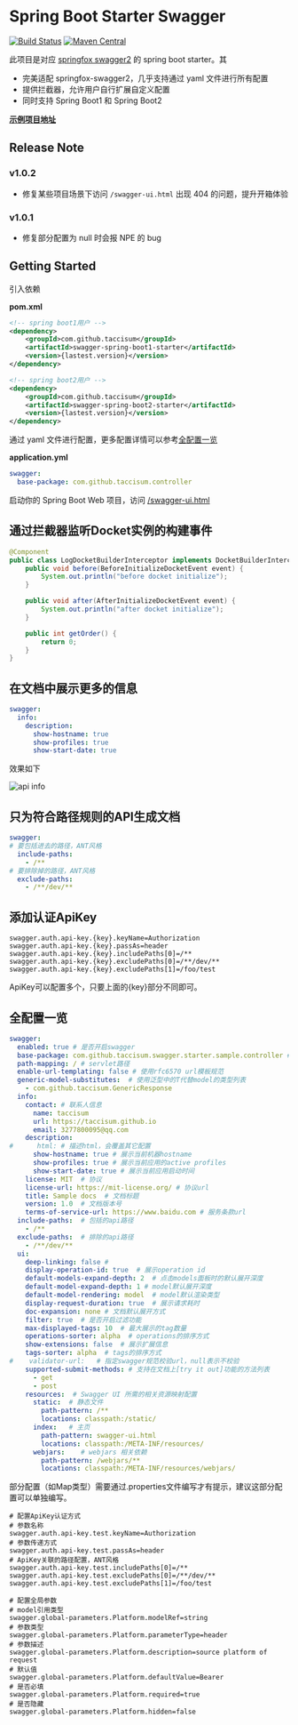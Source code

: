 # Spring Boot Starter Swagger

[![Build Status](https://www.travis-ci.org/taccisum/spring-boot-starter-swagger.svg?branch=master)](https://www.travis-ci.org/taccisum/spring-boot-starter-swagger)
[![Maven Central](https://img.shields.io/maven-central/v/com.github.taccisum/spring-boot-starter-swagger.svg?label=Maven%20Central)](https://search.maven.org/search?q=g:%22com.github.taccisum%22%20AND%20a:%22spring-boot-starter-swagger%22)

此项目是对应 [springfox swagger2](https://github.com/springfox/springfox/tree/master/springfox-swagger2) 的 spring boot starter。其

- 完美适配 springfox-swagger2，几乎支持通过 yaml 文件进行所有配置
- 提供拦截器，允许用户自行扩展自定义配置
- 同时支持 Spring Boot1 和 Spring Boot2

[**示例项目地址**](https://github.com/taccisum/spring-boot-starter-swagger-sample)


## Release Note

### v1.0.2

- 修复某些项目场景下访问 `/swagger-ui.html` 出现 404 的问题，提升开箱体验

### v1.0.1

- 修复部分配置为 null 时会报 NPE 的 bug


## Getting Started

引入依赖

**pom.xml**
```xml
<!-- spring boot1用户 -->
<dependency>
    <groupId>com.github.taccisum</groupId>
    <artifactId>swagger-spring-boot1-starter</artifactId>
    <version>{lastest.version}</version>
</dependency>

<!-- spring boot2用户 -->
<dependency>
    <groupId>com.github.taccisum</groupId>
    <artifactId>swagger-spring-boot2-starter</artifactId>
    <version>{lastest.version}</version>
</dependency>
```

通过 yaml 文件进行配置，更多配置详情可以参考[全配置一览](#全配置一览)

**application.yml**
```yaml
swagger:
  base-package: com.github.taccisum.controller
```

启动你的 Spring Boot Web 项目，访问 [/swagger-ui.html](http://localhost:8080/swagger-ui.html)

## 通过拦截器监听Docket实例的构建事件

```java
@Component
public class LogDocketBuilderInterceptor implements DocketBuilderInterceptor {
    public void before(BeforeInitializeDocketEvent event) {
        System.out.println("before docket initialize");
    }

    public void after(AfterInitializeDocketEvent event) {
        System.out.println("after docket initialize");
    }

    public int getOrder() {
        return 0;
    }
}
```

## 在文档中展示更多的信息

```yaml
swagger:
  info:
    description:
      show-hostname: true
      show-profiles: true
      show-start-date: true
```

效果如下

![api info](/assets/pics/api_info.png)

## 只为符合路径规则的API生成文档

```yaml
swagger:
# 要包括进去的路径，ANT风格
  include-paths:
    - /**
# 要排除掉的路径，ANT风格
  exclude-paths:
    - /**/dev/**
```

## 添加认证ApiKey

```properties
swagger.auth.api-key.{key}.keyName=Authorization
swagger.auth.api-key.{key}.passAs=header
swagger.auth.api-key.{key}.includePaths[0]=/**
swagger.auth.api-key.{key}.excludePaths[0]=/**/dev/**
swagger.auth.api-key.{key}.excludePaths[1]=/foo/test
```

ApiKey可以配置多个，只要上面的{key}部分不同即可。

## 全配置一览

```yaml
swagger:
  enabled: true # 是否开启swagger
  base-package: com.github.taccisum.swagger.starter.sample.controller # controller扫描路径
  path-mapping: / # servlet路径
  enable-url-templating: false # 使用rfc6570 url模板规范
  generic-model-substitutes:  # 使用泛型中的T代替model的类型列表
    - com.github.taccisum.GenericResponse
  info:
    contact: # 联系人信息
      name: taccisum
      url: https://taccisum.github.io
      email: 3277800095@qq.com
    description:
#      html: # 描述html，会覆盖其它配置
      show-hostname: true # 展示当前机器hostname
      show-profiles: true # 展示当前应用的active profiles
      show-start-date: true # 展示当前应用启动时间
    license: MIT  # 协议
    license-url: https://mit-license.org/ # 协议url
    title: Sample docs  # 文档标题
    version: 1.0  # 文档版本号
    terms-of-service-url: https://www.baidu.com # 服务条款url
  include-paths:  # 包括的api路径
    - /**
  exclude-paths:  # 排除的api路径
    - /**/dev/**
  ui:
    deep-linking: false # 
    display-operation-id: true  # 展示operation id
    default-models-expand-depth: 2  # 点击models面板时的默认展开深度
    default-model-expand-depth: 1 # model默认展开深度
    default-model-rendering: model  # model默认渲染类型
    display-request-duration: true  # 展示请求耗时
    doc-expansion: none # 文档默认展开方式
    filter: true  # 是否开启过滤功能
    max-displayed-tags: 10  # 最大展示的tag数量
    operations-sorter: alpha  # operations的排序方式
    show-extensions: false  # 展示扩展信息
    tags-sorter: alpha  # tags的排序方式
#    validator-url:   # 指定swagger规范校验url，null表示不校验
    supported-submit-methods: # 支持在文档上[try it out]功能的方法列表
      - get
      - post
    resources:  # Swagger UI 所需的相关资源映射配置
      static:  # 静态文件
        path-pattern: /**
        locations: classpath:/static/
      index:   # 主页
        path-pattern: swagger-ui.html
        locations: classpath:/META-INF/resources/
      webjars:    # webjars 相关依赖
        path-pattern: /webjars/**
        locations: classpath:/META-INF/resources/webjars/
```

部分配置（如Map类型）需要通过.properties文件编写才有提示，建议这部分配置可以单独编写。

```properties
# 配置ApiKey认证方式
# 参数名称
swagger.auth.api-key.test.keyName=Authorization
# 参数传递方式
swagger.auth.api-key.test.passAs=header
# ApiKey关联的路径配置，ANT风格
swagger.auth.api-key.test.includePaths[0]=/**
swagger.auth.api-key.test.excludePaths[0]=/**/dev/**
swagger.auth.api-key.test.excludePaths[1]=/foo/test

# 配置全局参数
# model引用类型
swagger.global-parameters.Platform.modelRef=string
# 参数类型
swagger.global-parameters.Platform.parameterType=header
# 参数描述
swagger.global-parameters.Platform.description=source platform of request
# 默认值
swagger.global-parameters.Platform.defaultValue=Bearer
# 是否必填
swagger.global-parameters.Platform.required=true
# 是否隐藏
swagger.global-parameters.Platform.hidden=false
```


